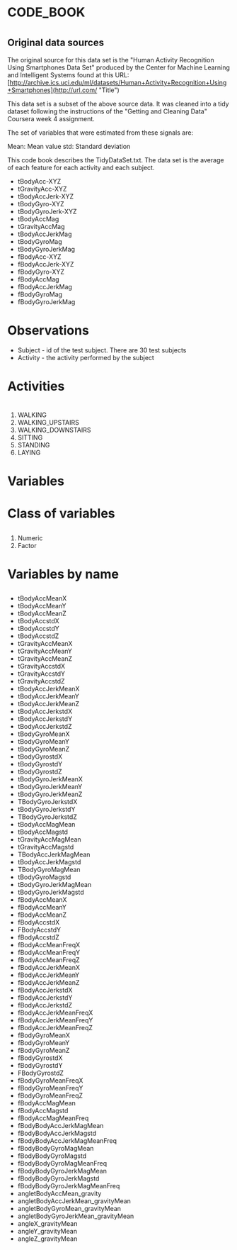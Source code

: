 # CODE_BOOK <h1>



## Original data sources      


The original source for this data set is the "Human Activity Recognition Using Smartphones Data Set" produced by the Center for Machine Learning and Intelligent Systems found at this URL: 
[http://archive.ics.uci.edu/ml/datasets/Human+Activity+Recognition+Using+Smartphones](http://url.com/ "Title")

This data set is a subset of the above source data. It was cleaned into a tidy dataset following the instructions of the "Getting and Cleaning Data" Coursera week 4 assignment.

The set of variables that were estimated from these signals are:

Mean: Mean value
std: Standard deviation

This code book describes the TidyDataSet.txt. 
The data set is the average of each feature for each activity and each subject.


* tBodyAcc-XYZ
* tGravityAcc-XYZ
* tBodyAccJerk-XYZ
* tBodyGyro-XYZ
* tBodyGyroJerk-XYZ
* tBodyAccMag
* tGravityAccMag
* tBodyAccJerkMag
* tBodyGyroMag
* tBodyGyroJerkMag
* fBodyAcc-XYZ
* fBodyAccJerk-XYZ
* fBodyGyro-XYZ
* fBodyAccMag
* fBodyAccJerkMag
* fBodyGyroMag
* fBodyGyroJerkMag  


# Observations 

* Subject - id of the test subject. There are 30 test subjects
* Activity - the activity performed by the subject


 
# Activities<h1>    
1. WALKING
2. WALKING_UPSTAIRS
3. WALKING_DOWNSTAIRS
4. SITTING
5. STANDING
6. LAYING

# Variables<h1>  
    

# Class of variables<h2>    

1.  Numeric
2.  Factor

# Variables by name<h2>   


* tBodyAccMeanX
* tBodyAccMeanY
* tBodyAccMeanZ
* tBodyAccstdX
* tBodyAccstdY
* tBodyAccstdZ
* tGravityAccMeanX
* tGravityAccMeanY
* tGravityAccMeanZ
* tGravityAccstdX
* tGravityAccstdY
* tGravityAccstdZ
* tBodyAccJerkMeanX
* tBodyAccJerkMeanY
* tBodyAccJerkMeanZ
* tBodyAccJerkstdX
* tBodyAccJerkstdY
* tBodyAccJerkstdZ
* tBodyGyroMeanX
* tBodyGyroMeanY
* tBodyGyroMeanZ
* tBodyGyrostdX
* tBodyGyrostdY
* tBodyGyrostdZ
* tBodyGyroJerkMeanX
* tBodyGyroJerkMeanY
* tBodyGyroJerkMeanZ
* TBodyGyroJerkstdX
* tBodyGyroJerkstdY
* TBodyGyroJerkstdZ
* tBodyAccMagMean
* tBodyAccMagstd
* tGravityAccMagMean
* tGravityAccMagstd
* TBodyAccJerkMagMean
* tBodyAccJerkMagstd
* TBodyGyroMagMean
* tBodyGyroMagstd
* tBodyGyroJerkMagMean
* tBodyGyroJerkMagstd
* fBodyAccMeanX
* fBodyAccMeanY
* fBodyAccMeanZ
* fBodyAccstdX
 * FBodyAccstdY
* fBodyAccstdZ
* fBodyAccMeanFreqX
* fBodyAccMeanFreqY
* fBodyAccMeanFreqZ
* fBodyAccJerkMeanX
* fBodyAccJerkMeanY
* fBodyAccJerkMeanZ
* fBodyAccJerkstdX
* fBodyAccJerkstdY
* fBodyAccJerkstdZ
* fBodyAccJerkMeanFreqX
* fBodyAccJerkMeanFreqY
* fBodyAccJerkMeanFreqZ
* fBodyGyroMeanX
* fBodyGyroMeanY
* fBodyGyroMeanZ
* fBodyGyrostdX
* fBodyGyrostdY
* FBodyGyrostdZ
* fBodyGyroMeanFreqX
* fBodyGyroMeanFreqY
* fBodyGyroMeanFreqZ
* fBodyAccMagMean
* fBodyAccMagstd
* fBodyAccMagMeanFreq
 * fBodyBodyAccJerkMagMean
* fBodyBodyAccJerkMagstd
*  fBodyBodyAccJerkMagMeanFreq
* fBodyBodyGyroMagMean
* fBodyBodyGyroMagstd
* fBodyBodyGyroMagMeanFreq
* fBodyBodyGyroJerkMagMean
* fBodyBodyGyroJerkMagstd
* fBodyBodyGyroJerkMagMeanFreq
* angletBodyAccMean_gravity
 * angletBodyAccJerkMean_gravityMean
* angletBodyGyroMean_gravityMean
 * angletBodyGyroJerkMean_gravityMean
* angleX_gravityMean
* angleY_gravityMean
* angleZ_gravityMean


